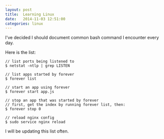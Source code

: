 ```yaml
---
layout: post
title:  Learning Linux
date:   2014-11-03 12:51:00
categories: linux
---
```


I've decided I should document common bash command I encounter every day.

Here is the list:

```shell
// list ports being listened to
$ netstat -ntlp | grep LISTEN

// list apps started by forever
$ forever list

// start an app using forever
$ forever start app.js

// stop an app that was started by forever
// first, get the index by running forever list, then:
$ forever stop 0

// reload nginx config
$ sudo service nginx reload

```

I will be updating this list often.

